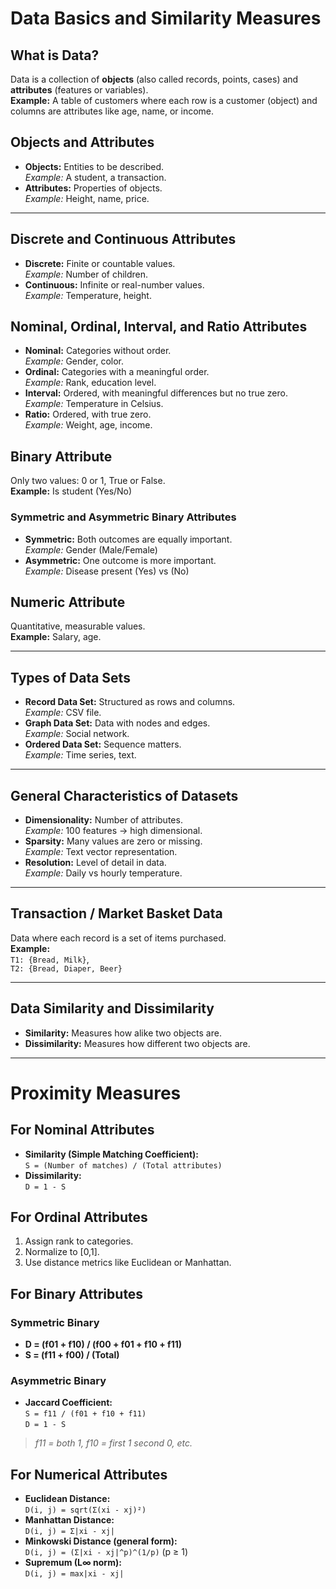 # Data Basics and Similarity Measures

## What is Data?
Data is a collection of **objects** (also called records, points, cases) and **attributes** (features or variables).  
**Example:** A table of customers where each row is a customer (object) and columns are attributes like age, name, or income.

## Objects and Attributes
- **Objects:** Entities to be described.  
  *Example:* A student, a transaction.
- **Attributes:** Properties of objects.  
  *Example:* Height, name, price.

---

## Discrete and Continuous Attributes
- **Discrete:** Finite or countable values.  
  *Example:* Number of children.
- **Continuous:** Infinite or real-number values.  
  *Example:* Temperature, height.

## Nominal, Ordinal, Interval, and Ratio Attributes
- **Nominal:** Categories without order.  
  *Example:* Gender, color.
- **Ordinal:** Categories with a meaningful order.  
  *Example:* Rank, education level.
- **Interval:** Ordered, with meaningful differences but no true zero.  
  *Example:* Temperature in Celsius.
- **Ratio:** Ordered, with true zero.  
  *Example:* Weight, age, income.

## Binary Attribute
Only two values: 0 or 1, True or False.  
**Example:** Is student (Yes/No)

### Symmetric and Asymmetric Binary Attributes
- **Symmetric:** Both outcomes are equally important.  
  *Example:* Gender (Male/Female)
- **Asymmetric:** One outcome is more important.  
  *Example:* Disease present (Yes) vs (No)

## Numeric Attribute
Quantitative, measurable values.  
**Example:** Salary, age.

---

## Types of Data Sets
- **Record Data Set:** Structured as rows and columns.  
  *Example:* CSV file.
- **Graph Data Set:** Data with nodes and edges.  
  *Example:* Social network.
- **Ordered Data Set:** Sequence matters.  
  *Example:* Time series, text.

---

## General Characteristics of Datasets
- **Dimensionality:** Number of attributes.  
  *Example:* 100 features → high dimensional.
- **Sparsity:** Many values are zero or missing.  
  *Example:* Text vector representation.
- **Resolution:** Level of detail in data.  
  *Example:* Daily vs hourly temperature.

---

## Transaction / Market Basket Data
Data where each record is a set of items purchased.  
**Example:**  
`T1: {Bread, Milk}`,  
`T2: {Bread, Diaper, Beer}`

---

## Data Similarity and Dissimilarity
- **Similarity:** Measures how alike two objects are.
- **Dissimilarity:** Measures how different two objects are.

---

# Proximity Measures

## For Nominal Attributes
- **Similarity (Simple Matching Coefficient):**  
  `S = (Number of matches) / (Total attributes)`
- **Dissimilarity:**  
  `D = 1 - S`

## For Ordinal Attributes
1. Assign rank to categories.  
2. Normalize to [0,1].  
3. Use distance metrics like Euclidean or Manhattan.

## For Binary Attributes

### Symmetric Binary
- **D = (f01 + f10) / (f00 + f01 + f10 + f11)**  
- **S = (f11 + f00) / (Total)**

### Asymmetric Binary
- **Jaccard Coefficient:**  
  `S = f11 / (f01 + f10 + f11)`  
  `D = 1 - S`

> *f11 = both 1, f10 = first 1 second 0, etc.*

## For Numerical Attributes

- **Euclidean Distance:**  
  `D(i, j) = sqrt(Σ(xi - xj)²)`
- **Manhattan Distance:**  
  `D(i, j) = Σ|xi - xj|`
- **Minkowski Distance (general form):**  
  `D(i, j) = (Σ|xi - xj|^p)^(1/p)` (p ≥ 1)
- **Supremum (L∞ norm):**  
  `D(i, j) = max|xi - xj|`
